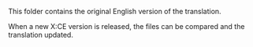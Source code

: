 This folder contains the original English version of the translation.

When a new X:CE version is released, the files can be compared and
the translation updated.